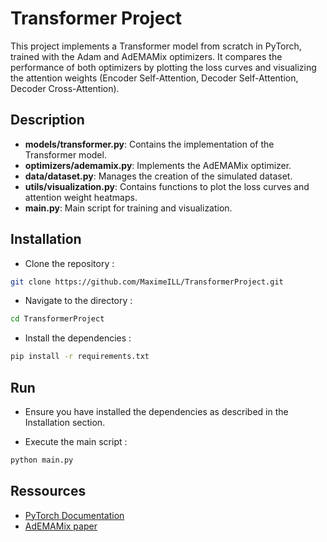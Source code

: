 # Transformer Project

This project implements a Transformer model from scratch in PyTorch, trained with the Adam and AdEMAMix optimizers.
It compares the performance of both optimizers by plotting the loss curves and visualizing the attention weights (Encoder Self-Attention, Decoder Self-Attention, Decoder Cross-Attention).

## Description

- **models/transformer.py**: Contains the implementation of the Transformer model.
- **optimizers/ademamix.py**: Implements the AdEMAMix optimizer.
- **data/dataset.py**: Manages the creation of the simulated dataset.
- **utils/visualization.py**: Contains functions to plot the loss curves and attention weight heatmaps.
- **main.py**: Main script for training and visualization.

## Installation

* Clone the repository :

```bash
git clone https://github.com/MaximeILL/TransformerProject.git
```

* Navigate to the directory :
  
```bash
cd TransformerProject
```

* Install the dependencies :
  
```bash
pip install -r requirements.txt
```

## Run

* Ensure you have installed the dependencies as described in the Installation section.

* Execute the main script :

```bash
python main.py
```

## Ressources

* [PyTorch Documentation](https://pytorch.org/)
* [AdEMAMix paper](https://arxiv.org/abs/2409.03137)
